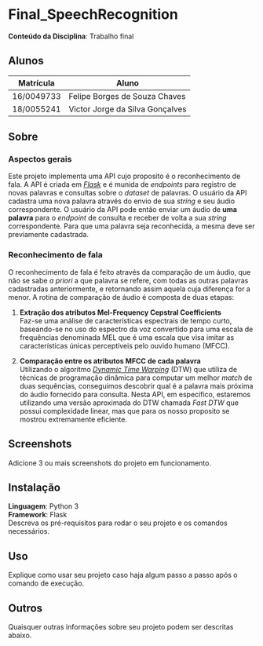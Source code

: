 # Final_SpeechRecognition

**Conteúdo da Disciplina**: Trabalho final<br>

## Alunos
|Matrícula | Aluno |
| -- | -- |
| 16/0049733  |  Felipe Borges de Souza Chaves |
| 18/0055241  |  Victor Jorge da Silva Gonçalves |

## Sobre 

### Aspectos gerais
Este projeto implementa uma API cujo proposito é o reconhecimento de fala. A API é criada em [_Flask_](https://flask.palletsprojects.com/en/1.1.x/) e é munida de _endpoints_ para registro de novas palavras e consultas sobre o _dataset_ de palavras. O usuário da API cadastra uma nova palavra através do envio de sua _string_ e seu áudio correspondente. O usuário da API pode então enviar um áudio de **uma palavra** para o _endpoint_ de consulta e receber de volta a sua _string_ correspondente. Para que uma palavra seja reconhecida, a mesma deve ser previamente cadastrada.

### Reconhecimento de fala
O reconhecimento de fala é feito através da comparação de um áudio, que não se sabe _a priori_ a que palavra se refere, com todas as outras palavras cadastradas anteriormente, e retornando assim aquela cuja diferença for a menor. A rotina de comparação de áudio é composta de duas etapas:

1. **Extração dos atributos Mel-Frequency Cepstral Coefficients** <br>
 Faz-se uma análise de características espectrais de tempo curto, baseando-se no uso do espectro da voz convertido para uma escala de frequências denominada MEL que é uma escala que visa imitar as características únicas perceptíveis pelo ouvido humano (MFCC).

2. **Comparação entre os atributos MFCC de cada palavra** <br>
 Utilizando o algoritmo [_Dynamic Time Warping_](https://pt.wikipedia.org/wiki/Dynamic_time_warping) (DTW) que utiliza de técnicas de programação dinâmica para computar um melhor _match_ de duas sequências, conseguimos descobrir qual é a palavra mais próxima do áudio fornecido para consulta. Nesta API, em específico, estaremos utilizando uma versão aproximada do DTW chamada _Fast DTW_ que possui complexidade linear, mas que para os nosso proposito se mostrou extremamente eficiente.

## Screenshots
Adicione 3 ou mais screenshots do projeto em funcionamento.

## Instalação 
**Linguagem**: Python 3<br>
**Framework**: Flask<br>
Descreva os pré-requisitos para rodar o seu projeto e os comandos necessários.

## Uso 
Explique como usar seu projeto caso haja algum passo a passo após o comando de execução.

## Outros 
Quaisquer outras informações sobre seu projeto podem ser descritas abaixo.




